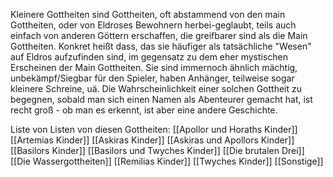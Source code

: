 Kleinere Gottheiten sind Gottheiten, oft abstammend von den main Gottheiten, oder von Eldroses Bewohnern herbei-geglaubt, teils auch einfach von anderen Göttern erschaffen, die greifbarer sind als die Main Gottheiten.
Konkret heißt dass, das sie häufiger als tatsächliche "Wesen" auf Eldros aufzufinden sind, im gegensatz zu dem eher mystischen Erscheinen der Main Gottheiten.
Sie sind immernoch ähnlich mächtig, unbekämpf/Siegbar für den Spieler, haben Anhänger, teilweise sogar kleinere Schreine, uä. Die Wahrscheinlichkeit einer solchen Gottheit zu begegnen, sobald man sich einen Namen als Abenteurer gemacht hat, ist recht groß - ob man es erkennt, ist aber eine andere Geschichte.

Liste von Listen von diesen Gottheiten:
[[Apollor und Horaths Kinder]]
[[Artemias Kinder]]
[[Askiras Kinder]]
[[Askiras und Apollors Kinder]]
[[Basilors Kinder]]
[[Basilors und Twyches Kinder]]
[[Die brutalen Drei]]
[[Die Wassergottheiten]]
[[Remilias Kinder]]
[[Twyches Kinder]]
[[Sonstige]]
